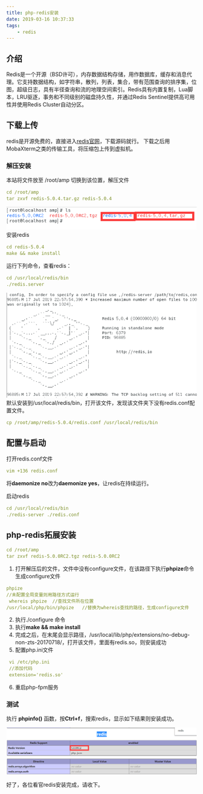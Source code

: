 ```yaml
---
title: php-redis安装
date: 2019-03-16 10:37:33
tags: 
    - redis
---
```

## 介绍
Redis是一个开源（BSD许可），内存数据结构存储，用作数据库，缓存和消息代理。它支持数据结构，如字符串，散列，列表，集合，带有范围查询的排序集，位图，超级日志，具有半径查询和流的地理空间索引。Redis具有内置复制，Lua脚本，LRU驱逐，事务和不同级别的磁盘持久性，并通过Redis Sentinel提供高可用性并使用Redis Cluster自动分区。
## 下载上传
redis是开源免费的，直接进入[redis官网](https://redis.io/)，下载源码就行。
下载之后用MobaXterm之类的传输工具，将压缩包上传到虚拟机。
### 解压安装
本站将文件放至 /root/amp
切换到该位置，解压文件
```yaml
cd /root/amp
tar zxvf redis-5.0.4.tar.gz redis-5.0.4
```
![imsge](/img_redis/anz.1.png)
安装redis
```yaml
cd redis-5.0.4
make && make install
```
运行下列命令，查看redis：
```yaml
cd /usr/local/redis/bin
./redis.server
```
![imsge](/img_redis/anz.2.png)
默认安装到/usr/local/redis/bin，打开该文件，发现该文件夹下没有redis.conf配置文件。
```yaml
cp /root/amp/redis-5.0.4/redis.conf /usr/local/redis/bin
```
## 配置与启动
打开redis.conf文件
```yaml
vim +136 redis.conf
```
将**daemonize no**改为**daemonize yes**，让redis在持续运行。

启动redis
```yaml
cd /usr/local/redis/bin
./redis-server ./redis.conf
```
## php-redis拓展安装
```yaml
cd /root/amp
tar zxvf redis-5.0.0RC2.tgz redis-5.0.0RC2
```
1. 打开解压后的文件，文件中没有configure文件，在该路径下执行**phpize**命令生成configure文件
```yaml
phpize
//未配置全局变量则用路径方式运行
 whereis phpize  //查找文件所在位置
/usr/local/php/bin/phpize   //替换为whereis查找的路径，生成configure文件
```
2. 执行./configure 命令 
3. 执行**make && make install**
4. 完成之后，在末尾会显示路径，/usr/local/lib/php/extensions/no-debug-non-zts-20170718/，打开该文件，里面有redis.so，则安装成功
5. 配置php.ini文件
```yaml
 vi /etc/php.ini
 //添加代码
 extension='redis.so'
```
6. 重启php-fpm服务
### 测试
执行 **phpinfo()** 函数，按**Ctrl+f**，搜索redis，显示如下结果则安装成功。
<div aligen=cent>

![imsge](/img_redis/ceshi.1.png)
</div>
好了，各位看官redis安装完成，请收下。



